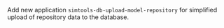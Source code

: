 Add new application `simtools-db-upload-model-repository` for simplified upload of repository data to the database.
